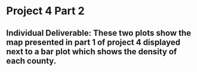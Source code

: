# Project 4 Part 2

## Individual Deliverable: These two plots show the map presented in part 1 of project 4 displayed next to a bar plot which shows the density of each county.
